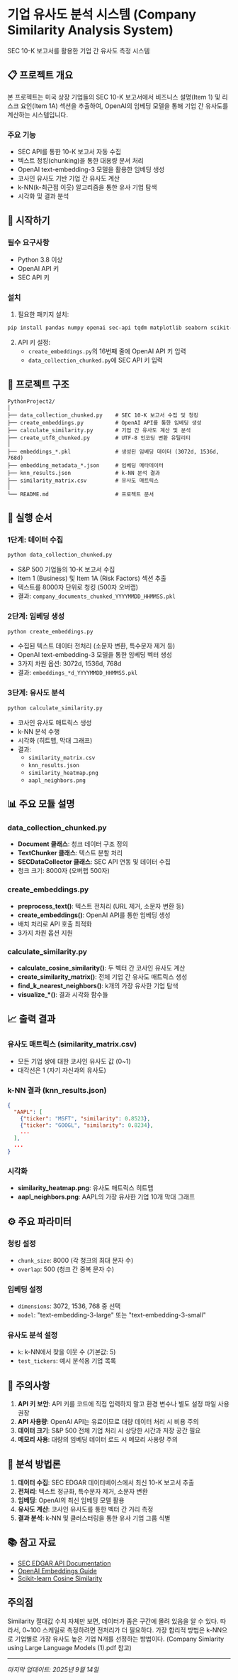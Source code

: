 # 기업 유사도 분석 시스템 (Company Similarity Analysis System)

SEC 10-K 보고서를 활용한 기업 간 유사도 측정 시스템

## 📋 프로젝트 개요

본 프로젝트는 미국 상장 기업들의 SEC 10-K 보고서에서 비즈니스 설명(Item 1) 및 리스크 요인(Item 1A) 섹션을 추출하여, OpenAI의 임베딩 모델을 통해 기업 간 유사도를 계산하는 시스템입니다.

### 주요 기능
- SEC API를 통한 10-K 보고서 자동 수집
- 텍스트 청킹(chunking)을 통한 대용량 문서 처리
- OpenAI text-embedding-3 모델을 활용한 임베딩 생성
- 코사인 유사도 기반 기업 간 유사도 계산
- k-NN(k-최근접 이웃) 알고리즘을 통한 유사 기업 탐색
- 시각화 및 결과 분석

## 🚀 시작하기

### 필수 요구사항
- Python 3.8 이상
- OpenAI API 키
- SEC API 키

### 설치

1. 필요한 패키지 설치:
```bash
pip install pandas numpy openai sec-api tqdm matplotlib seaborn scikit-learn
```

2. API 키 설정:
   - `create_embeddings.py`의 16번째 줄에 OpenAI API 키 입력
   - `data_collection_chunked.py`에 SEC API 키 입력

## 📁 프로젝트 구조

```
PythonProject2/
│
├── data_collection_chunked.py    # SEC 10-K 보고서 수집 및 청킹
├── create_embeddings.py          # OpenAI API를 통한 임베딩 생성
├── calculate_similarity.py       # 기업 간 유사도 계산 및 분석
├── create_utf8_chunked.py        # UTF-8 인코딩 변환 유틸리티
│
├── embeddings_*.pkl              # 생성된 임베딩 데이터 (3072d, 1536d, 768d)
├── embedding_metadata_*.json     # 임베딩 메타데이터
├── knn_results.json              # k-NN 분석 결과
├── similarity_matrix.csv         # 유사도 매트릭스
│
└── README.md                     # 프로젝트 문서
```

## 🔄 실행 순서

### 1단계: 데이터 수집
```bash
python data_collection_chunked.py
```
- S&P 500 기업들의 10-K 보고서 수집
- Item 1 (Business) 및 Item 1A (Risk Factors) 섹션 추출
- 텍스트를 8000자 단위로 청킹 (500자 오버랩)
- 결과: `company_documents_chunked_YYYYMMDD_HHMMSS.pkl`

### 2단계: 임베딩 생성
```bash
python create_embeddings.py
```
- 수집된 텍스트 데이터 전처리 (소문자 변환, 특수문자 제거 등)
- OpenAI text-embedding-3 모델을 통한 임베딩 벡터 생성
- 3가지 차원 옵션: 3072d, 1536d, 768d
- 결과: `embeddings_*d_YYYYMMDD_HHMMSS.pkl`

### 3단계: 유사도 분석
```bash
python calculate_similarity.py
```
- 코사인 유사도 매트릭스 생성
- k-NN 분석 수행
- 시각화 (히트맵, 막대 그래프)
- 결과:
  - `similarity_matrix.csv`
  - `knn_results.json`
  - `similarity_heatmap.png`
  - `aapl_neighbors.png`

## 📊 주요 모듈 설명

### data_collection_chunked.py
- **Document 클래스**: 청크 데이터 구조 정의
- **TextChunker 클래스**: 텍스트 분할 처리
- **SECDataCollector 클래스**: SEC API 연동 및 데이터 수집
- 청크 크기: 8000자 (오버랩 500자)

### create_embeddings.py
- **preprocess_text()**: 텍스트 전처리 (URL 제거, 소문자 변환 등)
- **create_embeddings()**: OpenAI API를 통한 임베딩 생성
- 배치 처리로 API 호출 최적화
- 3가지 차원 옵션 지원

### calculate_similarity.py
- **calculate_cosine_similarity()**: 두 벡터 간 코사인 유사도 계산
- **create_similarity_matrix()**: 전체 기업 간 유사도 매트릭스 생성
- **find_k_nearest_neighbors()**: k개의 가장 유사한 기업 탐색
- **visualize_*()**: 결과 시각화 함수들

## 📈 출력 결과

### 유사도 매트릭스 (similarity_matrix.csv)
- 모든 기업 쌍에 대한 코사인 유사도 값 (0~1)
- 대각선은 1 (자기 자신과의 유사도)

### k-NN 결과 (knn_results.json)
```json
{
  "AAPL": [
    {"ticker": "MSFT", "similarity": 0.8523},
    {"ticker": "GOOGL", "similarity": 0.8234},
    ...
  ],
  ...
}
```

### 시각화
- **similarity_heatmap.png**: 유사도 매트릭스 히트맵
- **aapl_neighbors.png**: AAPL의 가장 유사한 기업 10개 막대 그래프

## ⚙️ 주요 파라미터

### 청킹 설정
- `chunk_size`: 8000 (각 청크의 최대 문자 수)
- `overlap`: 500 (청크 간 중복 문자 수)

### 임베딩 설정
- `dimensions`: 3072, 1536, 768 중 선택
- `model`: "text-embedding-3-large" 또는 "text-embedding-3-small"

### 유사도 분석 설정
- `k`: k-NN에서 찾을 이웃 수 (기본값: 5)
- `test_tickers`: 예시 분석용 기업 목록

## 📝 주의사항

1. **API 키 보안**: API 키를 코드에 직접 입력하지 말고 환경 변수나 별도 설정 파일 사용 권장
2. **API 사용량**: OpenAI API는 유료이므로 대량 데이터 처리 시 비용 주의
3. **데이터 크기**: S&P 500 전체 기업 처리 시 상당한 시간과 저장 공간 필요
4. **메모리 사용**: 대량의 임베딩 데이터 로드 시 메모리 사용량 주의

## 🔬 분석 방법론

1. **데이터 수집**: SEC EDGAR 데이터베이스에서 최신 10-K 보고서 추출
2. **전처리**: 텍스트 정규화, 특수문자 제거, 소문자 변환
3. **임베딩**: OpenAI의 최신 임베딩 모델 활용
4. **유사도 계산**: 코사인 유사도를 통한 벡터 간 거리 측정
5. **결과 분석**: k-NN 및 클러스터링을 통한 유사 기업 그룹 식별

## 📚 참고 자료

- [SEC EDGAR API Documentation](https://sec-api.io/docs)
- [OpenAI Embeddings Guide](https://platform.openai.com/docs/guides/embeddings)
- [Scikit-learn Cosine Similarity](https://scikit-learn.org/stable/modules/generated/sklearn.metrics.pairwise.cosine_similarity.html)

## 주의점
Similarity 절대값 수치 자체만 보면, 데이터가 좁은 구간에 몰려 있음을 알 수 있다. 따라서, 0~100 스케일로 측정하려면 전처리가 더 필요하다. 
가장 합리적 방법은 k-NN으로 기업별로 가장 유사도 높은 기업 N개를 선정하는 방법이다. (Company Simlarity using Large Language Models (1).pdf 참고) 

---

*마지막 업데이트: 2025년 9월 14일*